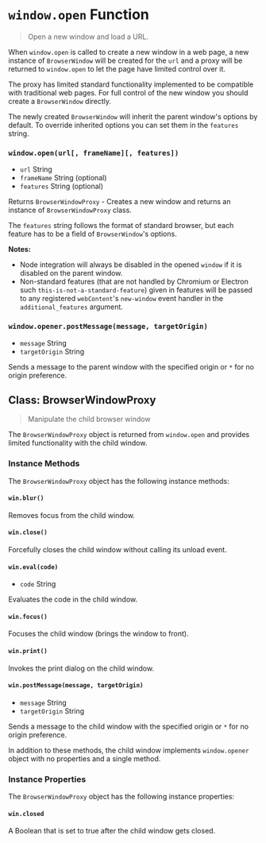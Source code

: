 # `window.open` Function

> Open a new window and load a URL.

When `window.open` is called to create a new window in a web page, a new instance
of `BrowserWindow` will be created for the `url` and a proxy will be returned
to `window.open` to let the page have limited control over it.

The proxy has limited standard functionality implemented to be
compatible with traditional web pages. For full control of the new window
you should create a `BrowserWindow` directly.

The newly created `BrowserWindow` will inherit the parent window's options by
default. To override inherited options you can set them in the `features`
string.

### `window.open(url[, frameName][, features])`

* `url` String
* `frameName` String (optional)
* `features` String (optional)

Returns `BrowserWindowProxy` - Creates a new window and returns an instance of `BrowserWindowProxy` class.

The `features` string follows the format of standard browser, but each feature
has to be a field of `BrowserWindow`'s options.

**Notes:**
* Node integration will always be disabled in the opened `window` if it
is disabled on the parent window.
* Non-standard features (that are not handled by Chromium or Electron such `this-is-not-a-standard-feature`) given in features will be passed to any registered `webContent`'s `new-window` event handler in the `additional_features` argument.

### `window.opener.postMessage(message, targetOrigin)`

* `message` String
* `targetOrigin` String

Sends a message to the parent window with the specified origin or `*` for no
origin preference.

## Class: BrowserWindowProxy

> Manipulate the child browser window

The `BrowserWindowProxy` object is returned from `window.open` and provides
limited functionality with the child window.

### Instance Methods

The `BrowserWindowProxy` object has the following instance methods:

#### `win.blur()`

Removes focus from the child window.

#### `win.close()`

Forcefully closes the child window without calling its unload event.

#### `win.eval(code)`

* `code` String

Evaluates the code in the child window.

#### `win.focus()`

Focuses the child window (brings the window to front).

#### `win.print()`

Invokes the print dialog on the child window.

#### `win.postMessage(message, targetOrigin)`

* `message` String
* `targetOrigin` String

Sends a message to the child window with the specified origin or `*` for no
origin preference.

In addition to these methods, the child window implements `window.opener` object
with no properties and a single method.

### Instance Properties

The `BrowserWindowProxy` object has the following instance properties:

#### `win.closed`

A Boolean that is set to true after the child window gets closed.

